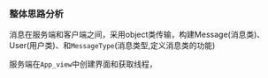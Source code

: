 ### 整体思路分析

消息在服务端和客户端之间，采用object类传输，构建Message(消息类)、User(用户类)、和`MessageType`(消息类型,定义消息类的功能)

服务端在`App_view`中创建界面和获取线程，